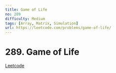 ```yaml
---
title: Game of Life
no: 289
difficulty: Medium
tags: [Array, Matrix, Simulation]
url: https://leetcode.com/problems/game-of-life/
---
```


# 289. Game of Life

[Leetcode](https://leetcode.com/problems/game-of-life/)

